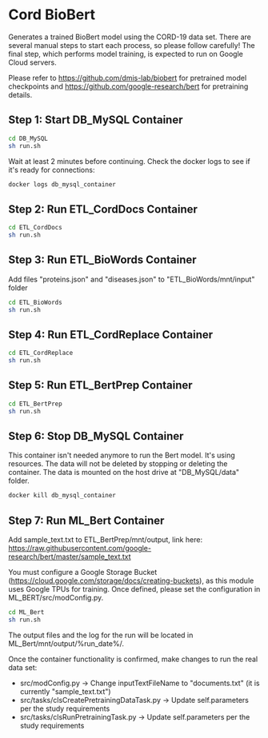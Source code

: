 # Cord BioBert

Generates a trained BioBert model using the CORD-19 data set. There are several manual steps to start each process, so please follow carefully! The final step, which performs model training, is expected to run on Google Cloud servers. 

Please refer to https://github.com/dmis-lab/biobert for pretrained model checkpoints and https://github.com/google-research/bert for pretraining details.

## Step 1: Start DB_MySQL Container

```bash
cd DB_MySQL
sh run.sh
```

Wait at least 2 minutes before continuing.  Check the docker logs to see if it's ready for connections:

```bash
docker logs db_mysql_container
```

## Step 2: Run ETL_CordDocs Container

```bash
cd ETL_CordDocs
sh run.sh
```

## Step 3: Run ETL_BioWords Container

Add files "proteins.json" and "diseases.json" to "ETL_BioWords/mnt/input" folder
```bash
cd ETL_BioWords
sh run.sh
```

## Step 4: Run ETL_CordReplace Container

```bash
cd ETL_CordReplace
sh run.sh
```

## Step 5: Run ETL_BertPrep Container

```bash
cd ETL_BertPrep
sh run.sh
```

## Step 6: Stop DB_MySQL Container
This container isn't needed anymore to run the Bert model.  It's using resources.
The data will not be deleted by stopping or deleting the container.  The data is mounted on the host drive at "DB_MySQL/data" folder.

```bash
docker kill db_mysql_container
```

## Step 7: Run ML_Bert Container

Add sample_text.txt to ETL_BertPrep/mnt/output, link here:
https://raw.githubusercontent.com/google-research/bert/master/sample_text.txt

You must configure a Google Storage Bucket (https://cloud.google.com/storage/docs/creating-buckets), as this module uses Google TPUs for training. Once defined, please set the configuration in ML_BERT/src/modConfig.py.

```bash
cd ML_Bert
sh run.sh
```

The output files and the log for the run will be located in ML_Bert/mnt/output/%run_date%/.

Once the container functionality is confirmed, make changes to run the real data set:
* src/modConfig.py -> Change inputTextFileName to "documents.txt" (it is currently "sample_text.txt")
* src/tasks/clsCreatePretrainingDataTask.py -> Update self.parameters per the study requirements
* src/tasks/clsRunPretrainingTask.py -> Update self.parameters per the study requirements